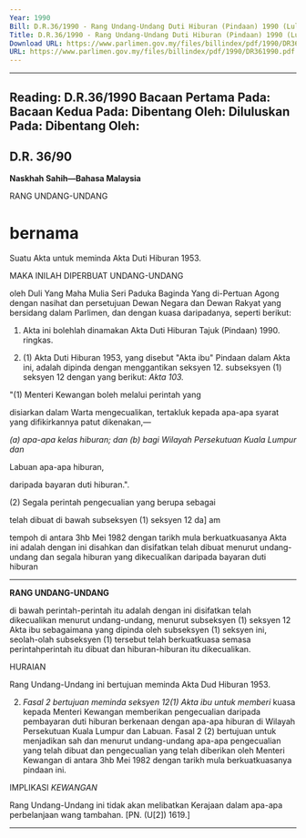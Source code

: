 ```yaml
---
Year: 1990
Bill: D.R.36/1990 - Rang Undang-Undang Duti Hiburan (Pindaan) 1990 (Lulus)
Title: D.R.36/1990 - Rang Undang-Undang Duti Hiburan (Pindaan) 1990 (Lulus)
Download URL: https://www.parlimen.gov.my/files/billindex/pdf/1990/DR361990.pdf
URL: https://www.parlimen.gov.my/files/billindex/pdf/1990/DR361990.pdf
---
```

---
Reading:
D.R.36/1990
Bacaan Pertama Pada:
Bacaan Kedua Pada:
Dibentang Oleh:
Diluluskan Pada:
Dibentang Oleh:
---

## D.R. 36/90

**Naskhah Sahih—Bahasa Malaysia**

RANG UNDANG-UNDANG

# bernama

Suatu Akta untuk meminda Akta Duti Hiburan 1953.

MAKA INILAH DIPERBUAT UNDANG-UNDANG

oleh Duli Yang Maha Mulia Seri Paduka Baginda Yang
di-Pertuan Agong dengan nasihat dan persetujuan Dewan
Negara dan Dewan Rakyat yang bersidang dalam Parlimen,
dan dengan kuasa daripadanya, seperti berikut:

1. Akta ini bolehlah dinamakan Akta Duti Hiburan Tajuk
(Pindaan) 1990. ringkas.

2. (1) Akta Duti Hiburan 1953, yang disebut "Akta ibu" Pindaan
dalam Akta ini, adalah dipinda dengan menggantikan seksyen 12.
subseksyen (1) seksyen 12 dengan yang berikut: _Akta 103._

"(1) Menteri Kewangan boleh melalui perintah yang

disiarkan dalam Warta mengecualikan, tertakluk
kepada apa-apa syarat yang difikirkannya patut
dikenakan,—

_(a) apa-apa kelas hiburan; dan_
_(b) bagi Wilayah Persekutuan Kuala Lumpur dan_

Labuan apa-apa hiburan,

daripada bayaran duti hiburan.".

(2) Segala perintah pengecualian yang berupa sebagai

telah dibuat di bawah subseksyen (1) seksyen 12 da] am

tempoh di antara 3hb Mei 1982 dengan tarikh mula
berkuatkuasanya Akta ini adalah dengan ini disahkan dan
disifatkan telah dibuat menurut undang-undang dan segala
hiburan yang dikecualikan daripada bayaran duti hiburan


-----

**RANG UNDANG-UNDANG**

di bawah perintah-perintah itu adalah dengan ini disifatkan
telah dikecualikan menurut undang-undang, menurut
subseksyen (1) seksyen 12 Akta ibu sebagaimana yang dipinda oleh subseksyen (1) seksyen ini, seolah-olah subseksyen (1) tersebut telah berkuatkuasa semasa perintahperintah itu dibuat dan hiburan-hiburan itu dikecualikan.

HURAIAN

Rang Undang-Undang ini bertujuan meminda Akta Dud Hiburan 1953.

2. _Fasal 2 bertujuan meminda seksyen 12(1) Akta ibu untuk memberi_
kuasa kepada Menteri Kewangan memberikan pengecualian daripada
pembayaran duti hiburan berkenaan dengan apa-apa hiburan di Wilayah
Persekutuan Kuala Lumpur dan Labuan. Fasal 2 (2) bertujuan untuk
menjadikan sah dan menurut undang-undang apa-apa pengecualian yang
telah dibuat dan pengecualian yang telah diberikan oleh Menteri
Kewangan di antara 3hb Mei 1982 dengan tarikh mula berkuatkuasanya
pindaan ini.

IMPLIKASI _KEWANGAN_

Rang Undang-Undang ini tidak akan melibatkan Kerajaan dalam apa-apa
perbelanjaan wang tambahan. [PN. (U[2]) 1619.]


-----

